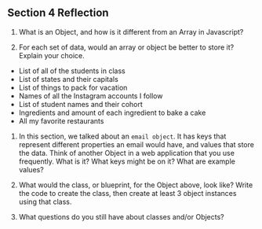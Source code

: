 ## Section 4 Reflection

1. What is an Object, and how is it different from an Array in Javascript?

1. For each set of data, would an array or object be better to store it? Explain your choice.

* List of all of the students in class
* List of states and their capitals
* List of things to pack for vacation
* Names of all the Instagram accounts I follow
* List of student names and their cohort
* Ingredients and amount of each ingredient to bake a cake
* All my favorite restaurants

1. In this section, we talked about an `email object`. It has keys that represent different properties an email would have, and values that store the data. Think of another Object in a web application that you use frequently. What is it? What keys might be on it? What are example values? 

1. What would the class, or blueprint, for the Object above, look like? Write the code to create the class, then create at least 3 object instances using that class.

1. What questions do you still have about classes and/or Objects?
